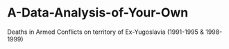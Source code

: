 # A-Data-Analysis-of-Your-Own
Deaths in Armed Conflicts on territory of Ex-Yugoslavia (1991-1995 &amp; 1998-1999)
